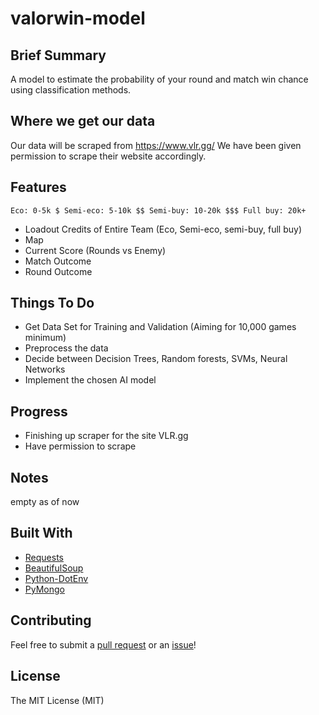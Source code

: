 # valorwin-model

## Brief Summary

A model to estimate the probability of your round and match win chance using classification methods.

## Where we get our data

Our data will be scraped from https://www.vlr.gg/
We have been given permission to scrape their website accordingly.

## Features

```
Eco: 0-5k $ Semi-eco: 5-10k $$ Semi-buy: 10-20k $$$ Full buy: 20k+
```

- Loadout Credits of Entire Team (Eco, Semi-eco, semi-buy, full buy)
- Map
- Current Score (Rounds vs Enemy)
- Match Outcome
- Round Outcome

## Things To Do

- Get Data Set for Training and Validation (Aiming for 10,000 games minimum)
- Preprocess the data
- Decide between Decision Trees, Random forests, SVMs, Neural Networks
- Implement the chosen AI model

## Progress

- Finishing up scraper for the site VLR.gg
- Have permission to scrape

## Notes

empty as of now

## Built With

- [Requests](https://requests.readthedocs.io/en/master/)
- [BeautifulSoup](https://www.crummy.com/software/BeautifulSoup/)
- [Python-DotEnv](https://pypi.org/project/python-dotenv/)
- [PyMongo](https://pypi.org/project/pymongo/)

## Contributing

Feel free to submit a [pull request](https://github.com/josephsookim/valorwin-model/pull/new/master) or an [issue](https://github.com/josephsookim/valorwin-model/issues/new)!

## License

The MIT License (MIT)
